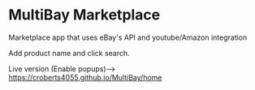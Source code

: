 # MultiBay Marketplace
Marketplace app that uses eBay's API and youtube/Amazon integration

Add product name and click search.


Live version (Enable popups)--> https://croberts4055.github.io/MultiBay/home
